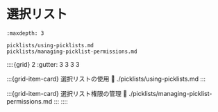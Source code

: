 # 選択リスト

```{toctree}
:maxdepth: 3

picklists/using-picklists.md
picklists/managing-picklist-permissions.md
```

::::{grid} 2 :gutter: 3 3 3 3

:::{grid-item-card} 選択リストの使用
:link: ./picklists/using-picklists.md
:::

:::{grid-item-card} 選択リスト権限の管理
:link: ./picklists/managing-picklist-permissions.md
::: ::::
